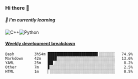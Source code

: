### Hi there 👋

##### 🌱 I’m currently learning

![C++](https://img.shields.io/badge/-C++-00599C?style=flat-square&logo=c)![Python](https://img.shields.io/badge/-Python-black?style=flat-square&logo=Python)


<!-- waka-box start -->
#### <a href="https://gist.github.com/bf274261b4c8553e17fc709dfc3cfa97" target="_blank">Weekly development breakdown</a>
```text
Bash      	 3h54m ██████████████████████▍░░░░░░░   74.9% 
Markdown  	 42m   ████░░░░░░░░░░░░░░░░░░░░░░░░░░   13.6% 
YAML      	 25m   ██▍░░░░░░░░░░░░░░░░░░░░░░░░░░░    8.2% 
Other     	 7m    ▊░░░░░░░░░░░░░░░░░░░░░░░░░░░░░    2.5% 
HTML      	 1m    ▏░░░░░░░░░░░░░░░░░░░░░░░░░░░░░    0.5% 
```
<!-- Powered by https://github.com/YouEclipse/waka-box-go . -->
<!-- waka-box end -->



<!--
**KomoreKalu/KomoreKalu** is a ✨ _special_ ✨ repository because its `README.md` (this file) appears on your GitHub profile.

Here are some ideas to get you started:

- 🔭 I’m currently working on ...
- 🌱 I’m currently learning ...
- 👯 I’m looking to collaborate on ...
- 🤔 I’m looking for help with ...
- 💬 Ask me about ...
- 📫 How to reach me: ...
- 😄 Pronouns: ...
- ⚡ Fun fact: ...
-->
